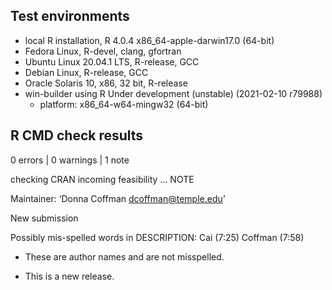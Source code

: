 ## Test environments
* local R installation, R 4.0.4 x86_64-apple-darwin17.0 (64-bit)
* Fedora Linux, R-devel, clang, gfortran
* Ubuntu Linux 20.04.1 LTS, R-release, GCC
* Debian Linux, R-release, GCC
* Oracle Solaris 10, x86, 32 bit, R-release
* win-builder using R Under development (unstable) (2021-02-10 r79988)
   * platform: x86_64-w64-mingw32 (64-bit)

## R CMD check results

0 errors | 0 warnings | 1 note

checking CRAN incoming feasibility ... NOTE

Maintainer: ‘Donna Coffman <dcoffman@temple.edu>’

New submission

Possibly mis-spelled words in DESCRIPTION:
  Cai (7:25)
  Coffman (7:58)
  
* These are author names and are not misspelled.

* This is a new release.
